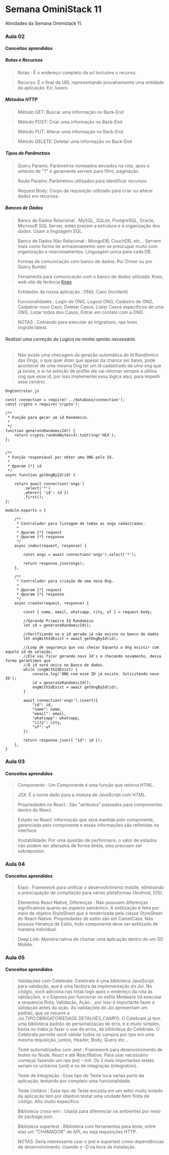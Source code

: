 # Semana OminiStack 11
Atividades da Semana Oministack 11.

### Aula 02

#### Conceitos aprendidos

##### Rotas e Recursos

> Rotas : É o endereço completo da url inclusive o recurso.

> Recurso: É o final da URL representando provalvemente uma entidade da aplicação. Ex: /users


##### Métodos HTTP

> Método GET: Buscar uma informação no Back-End

> Método POST: Criar uma informação no Back-End

> Método PUT: Alterar uma informação no Back-End

> Método DELETE: Deletar uma informação no Back-End

##### Tipos de Parâmetros


> Query Params: Parâmetros nomeados enviados na rota, após o simbolo de "?" e geramente servem para filtro, paginação.

> Route Params: Parâmetros utilizados para identificar recursos.

> Request Body: Corpo da requisição utilizado para criar ou alterar dados em recursos.


##### Bancos de Dados

> Banco de Dados Relacional : MySQL, SQLite, PostgreSQL, Oracle, Microsoft SQL Server, estes prezam a estrutura e a organização dos dados. Usam a linguagem SQL.

> Banco de Dados Não Relacional : MongoDB, CouchDB, etc... Servem mais como forma de armazenamento sem se preocupar muito com organização e relacionamentos. Linguagem unica para cada DB.

> Formas de comunicação com banco de dados: Por Driver ou por Query Builder. 

> Ferramenta para comunicação com o banco de dados utilizada: Knex, web site de ferência [Knex](http://knexjs.org/)

> Entidades da nossa aplicação : ONG, Caso (Incident)

> Funcionalidades : Login de ONG, Logout ONG, Cadastro de ONG, Cadastrar novo Caso, Deletar Casos. Listar Casos especificos de uma ONG, Listar todos dos Casos, Entrar em contato com a ONG.

> NOTAS : Comando para executar as migrations, npx knex migrate:latest.

###### Realizei uma correção de Logica na minha opnião necessária.

> Não existe uma checagem da geração automática do Id Randômico das Ongs, o que quer dizer que apesar da chance ser baixa, pode acontecer de uma mesma Ong ter um id cadastrado de uma ong que já existe, e ai na seleção de profile ele vai retornar sempre a ultima ong que esse id, por isso implementei essa lógica aqui, para impedir esse cenário.

```
OngControler.js 

const connection = require('../database/connection');
const crypto = require('crypto');

/**
 * Função para gerar um id Randomico.
 * 
 */
function generateRandomicId() {
    return crypto.randomBytes(4).toString('HEX');
};


/**
 * Função responsável por obter uma ONG pelo Id.
 * 
 * @param {*} id 
 */
async function getOngById(id) {

    return await connection('ongs')
        .select('*')
        .where({ 'id': id })
        .first();
};

module.exports = {

    /**
     * Controlador para listagem de todas as ongs cadastradas.
     * 
     * @param {*} request 
     * @param {*} response 
     */
    async index(request, response) {

        const ongs = await connection('ongs').select('*');

        return response.json(ongs);
    },

    /**
     * Controlador para criação de uma nova Ong.
     * 
     * @param {*} request 
     * @param {*} response 
     */
    async create(request, response) {

        const { name, email, whatsapp, city, uf } = request.body;

        //Gerando Primeiro Id Randomico
        let id = generateRandomicId();

        //Verificando se o id gerado já não existe no banco de dados
        let ongWithIdExist = await getOngById(id);
        
        //Loop de segurança que vai checar Equanto a Ong existir com aquele id de seleção, 
        //Ele vai ficar gerando novs Id's e checando novamente, dessa forma garantimos que 
        //O id será unico no Banco de dados.
        while (ongWithIdExist) {
            console.log('ONG com esse ID já existe. Solicitando novo ID');
            id = generateRandomicId();
            ongWithIdExist = await getOngById(id);            
        }

        await connection('ongs').insert({
            "id": id,
            "name": name,
            "email": email,
            "whatsapp": whatsapp,
            "city": city,
            "uf": uf
        })

        return response.json({ "id": id });
    },
}

```

### Aula 03

#### Conceitos aprendidos

> Componente : Um Componente é uma função que retorna HTML. 

> JSX: É o nome dado para a mistura de JavaScript com HTML.

> Propriedades no React : São "atributos" passados para componentes dentro do React. 

> Estado no React: Informação que será mantida pelo componente, gerenciada pelo componente e essas informações são refletidas na interface.

> Imutabilidade: Por uma questão de performace, o valor de estados não podem ser alterados de forma direta, eles precisam ser sobrepostos.

### Aula 04

#### Conceitos aprendidos

> Expo : Framework para unificar o desenvolvimento mobile, eliminando a preocupação de compilação para várias plataformas (Android, IOS).

> Elementos React Native, Diferenças : Não possuem diferenças significativas quanto ao aspecto semântico. A estilização é feita por meio de objetos StyleSheet que é renderizada pela classe StyleSheet do React-Native. Propriedades de estilo são em CamelCase. Não possuie Herança de Estilo, todo componente deve ser estilizado de maneira individual.

> Deep Link: Maneira nativa de chamar uma aplicação dentro de um SO Mobile.

### Aula 05

#### Conceitos aprendidos

> Validações com Celebrate: Celebrate é uma biblioteca JavaScript para validação, que é uma facitora da implementação do Joi. No códgio, você adiciona nas rotas logo após o endereço da rota as validações, e o Express por funcionar no estilo Medware irá executar a sequencia Rota, Validação, Ação... por isso é importante fazer a validação antes da ação. As validações do Joi apresentam um padrão, que se resume a Joi.TIPO.OBRIGATORIEDADE.DETALHES_CAMPO. O Celebrate já tem uma biblioteca padrão de personalização de erro, e é muito simples, basta no index.js fazer o use de erros, da biblioteca do Celebrate. O Celebrate permite você validar todos os campos por tipo em uma mesma requisição, juntos, Header, Body, Query etc...

> Teste automátizados com Jest : Framework para desenvolvimento de testes no Node, React e até ReactNative. Para usar necessário começar fazendo um npx jest --init. Os 2 mais importantes testes seriam os unitários (unit) e os de integração (integration).

> Teste de Integração : Esse tipo de Teste toca varias parte da aplicação, testando por completo uma funcionalidade.

> Teste Unitário : Esse tipo de Teste encosta em um setor muito isolado da aplicação tem por objetivo testar uma unidade bem finita de código. Alto muito expecifico.

> Biblioteca cross-env : Usada para diferenciar os ambientes por meio do package.json.

> Biblioteca supertest : Biblioteca com ferramentas para teste, entre elas um "CHAMADOR" de API, ou seja requisições HTTP.

> NOTAS: Seria interessante usar o jest e supertest como dependências de desenvolvimento. Usando o -D na hora da instalação.